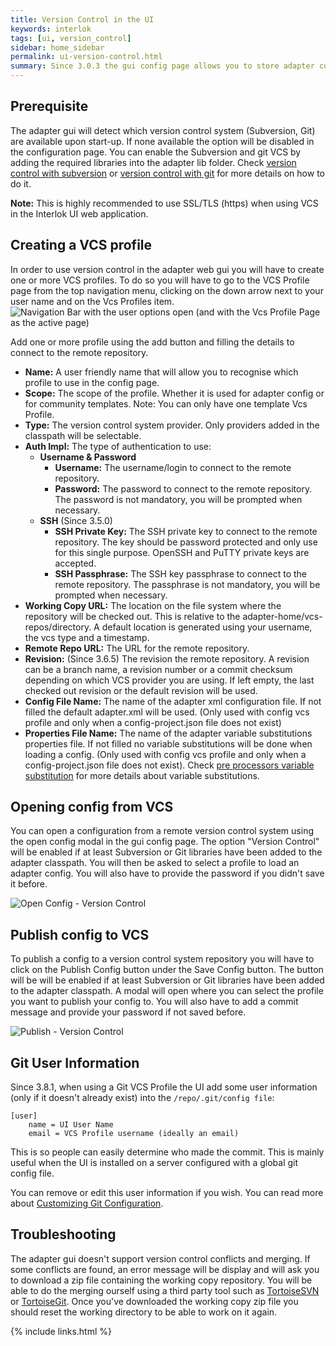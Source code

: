 ```yaml
---
title: Version Control in the UI
keywords: interlok
tags: [ui, version_control]
sidebar: home_sidebar
permalink: ui-version-control.html
summary: Since 3.0.3 the gui config page allows you to store adapter configuration into a remote version control system. Subversion and Git are supported.
---
```


## Prerequisite ##

The adapter gui will detect which version control system (Subversion, Git) are available upon start-up. If none available the option will be disabled in the configuration page.
You can enable the Subversion and git VCS by adding the required libraries into the adapter lib folder.
Check [version control with subversion](/pages/advanced/advanced-vcs-svn.html#installation) or [version control with git](advanced-vcs-git#installation) for more details on how to do it.

__Note:__ This is highly recommended to use SSL/TLS (https) when using VCS in the Interlok UI web application.

## Creating a VCS profile ##

In order to use version control in the adapter web gui you will have to create one or more VCS profiles. To do so you will have to go to the VCS Profile page from the top navigation menu, clicking on the down arrow next to your user name and on the Vcs Profiles item.
![Navigation Bar with the user options open (and with the Vcs Profile Page as the active page)](./images/ui-user-guide/navigation-bar-options-open-vcs-profile.png)

Add one or more profile using the add button and filling the details to connect to the remote repository.

- **Name:** A user friendly name that will allow you to recognise which profile to use in the config page.
- **Scope:** The scope of the profile. Whether it is used for adapter config or for community templates. Note: You can only have one template Vcs Profile.
- **Type:** The version control system provider. Only providers added in the classpath will be selectable.
- **Auth Impl:** The type of authentication to use:
    - **Username & Password**
        - **Username:** The username/login to connect to the remote repository.
        - **Password:** The password to connect to the remote repository. The password is not mandatory, you will be prompted when necessary.
    - **SSH** (Since 3.5.0)
        - **SSH Private Key:** The SSH private key to connect to the remote repository. The key should be password protected and only use for this single purpose. OpenSSH and PuTTY private keys are accepted.
        - **SSH Passphrase:** The SSH key passphrase to connect to the remote repository. The passphrase is not mandatory, you will be prompted when necessary.
- **Working Copy URL:** The location on the file system where the repository will be checked out. This is relative to the adapter-home/vcs-repos/directory. A default location is generated using your username, the vcs type and a timestamp.
- **Remote Repo URL:** The URL for the remote repository.
- **Revision:** (Since 3.6.5) The revision the remote repository. A revision can be a branch name, a revision number or a commit checksum depending on which VCS provider you are using. If left empty, the last checked out revision or the default revision will be used.
- **Config File Name:** The name of the adapter xml configuration file. If not filled the default adapter.xml will be used. (Only used with config vcs profile and only when a config-project.json file does not exist)
- **Properties File Name:** The name of the adapter variable substitutions properties file. If not filled no variable substitutions will be done when loading a config. (Only used with config vcs profile and only when a config-project.json file does not exist). Check [pre processors variable substitution](/pages/advanced/advanced-configuration-pre-processors#variable-substitution) for more details about variable substitutions.

## Opening config from VCS ##

You can open a configuration from a remote version control system using the open config modal in the gui config page.
The option "Version Control" will be enabled if at least Subversion or Git libraries have been added to the adapter classpath.
You will then be asked to select a profile to load an adapter config. You will also have to provide the password if you didn't save it before.

![Open Config - Version Control](./images/ui-user-guide/vcs-open-config.png)

## Publish config to VCS ##

To publish a config to a version control system repository you will have to click on the Publish Config button under the Save Config button. The button will be will be enabled if at least Subversion or Git libraries have been added to the adapter classpath.
A modal will open where you can select the profile you want to publish your config to.
You will also have to add a commit message and provide your password if not saved before.

![Publish - Version Control](./images/ui-user-guide/vcs-publish.png)

## Git User Information ##

Since 3.8.1, when using a Git VCS Profile the UI add some user information (only if it doesn't already exist) into the `/repo/.git/config file`:

```
[user]
	name = UI User Name
	email = VCS Profile username (ideally an email)
```

This is so people can easily determine who made the commit. This is mainly useful when the UI is installed on a server configured with a global git config file.

You can remove or edit this user information if you wish. You can read more about [Customizing Git Configuration](https://git-scm.com/book/en/v2/Customizing-Git-Git-Configuration).

## Troubleshooting ##

The adapter gui doesn't support version control conflicts and merging. If some conflicts are found, an error message will be display and will ask you to download a zip file containing the working copy repository.
You will be able to do the merging ourself using a third party tool such as [TortoiseSVN](http://tortoisesvn.net) or [TortoiseGit](http://tortoisegit.org).
Once you've downloaded the working copy zip file you should reset the working directory to be able to work on it again.


{% include links.html %}